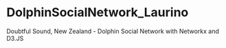 # DolphinSocialNetwork_Laurino
Doubtful Sound, New Zealand - Dolphin Social Network with Networkx and D3.JS
